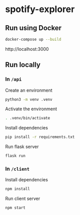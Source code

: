 # spotify-explorer


## Run using Docker

```bash
docker-compose up --build
```
http://localhost:3000


## Run locally

### In `/api`

Create an environment
```bash
python3 -m venv .venv
```

Activate the environment
```bash
. .venv/bin/activate
```

Install dependencies
```bash
pip install -r requirements.txt
```

Run flask server
```bash
flask run
```

### In `/client`

Install dependencies
```bash
npm install
```

Run client server
```bash
npm start
```